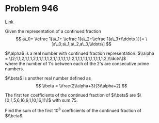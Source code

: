 # Problem 946

[Link](https://projecteuler.net/problem=946)

Given the representation of a continued fraction $$ a\_0+ \\cfrac 1{a\_1+ \\cfrac 1{a\_2+\\cfrac 1{a\_3+\\ddots }}}= \[a\_0;a\_1,a\_2,a\_3,\\ldots\] $$

$\\alpha$ is a real number with continued fraction representation: $\\alpha = \[2;1,1,2,1,1,1,2,1,1,1,1,1,2,1,1,1,1,1,1,1,2,1,1,1,1,1,1,1,1,1,1,1,2,\\ldots\]$  
where the number of $1$'s between each of the $2$'s are consecutive prime numbers.

$\\beta$ is another real number defined as $$ \\beta = \\frac{2\\alpha+3}{3\\alpha+2} $$

The first ten coefficients of the continued fraction of $\\beta$ are $\[0;1,5,6,16,9,1,10,16,11\]$ with sum $75$.

Find the sum of the first $10^8$ coefficients of the continued fraction of $\\beta$.